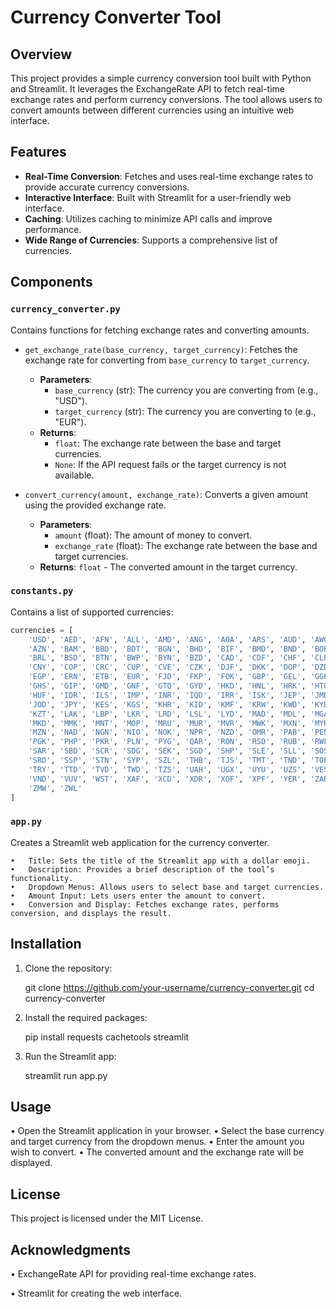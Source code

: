 # Currency Converter Tool

## Overview

This project provides a simple currency conversion tool built with Python and Streamlit. It leverages the ExchangeRate API to fetch real-time exchange rates and perform currency conversions. The tool allows users to convert amounts between different currencies using an intuitive web interface.

## Features

- **Real-Time Conversion**: Fetches and uses real-time exchange rates to provide accurate currency conversions.
- **Interactive Interface**: Built with Streamlit for a user-friendly web interface.
- **Caching**: Utilizes caching to minimize API calls and improve performance.
- **Wide Range of Currencies**: Supports a comprehensive list of currencies.

## Components

### `currency_converter.py`

Contains functions for fetching exchange rates and converting amounts.

- `get_exchange_rate(base_currency, target_currency)`: Fetches the exchange rate for converting from `base_currency` to `target_currency`.
  - **Parameters**:
    - `base_currency` (str): The currency you are converting from (e.g., "USD").
    - `target_currency` (str): The currency you are converting to (e.g., "EUR").
  - **Returns**: 
    - `float`: The exchange rate between the base and target currencies.
    - `None`: If the API request fails or the target currency is not available.

- `convert_currency(amount, exchange_rate)`: Converts a given amount using the provided exchange rate.
  - **Parameters**:
    - `amount` (float): The amount of money to convert.
    - `exchange_rate` (float): The exchange rate between the base and target currencies.
  - **Returns**: `float` - The converted amount in the target currency.

### `constants.py`




Contains a list of supported currencies:

```python
currencies = [
    'USD', 'AED', 'AFN', 'ALL', 'AMD', 'ANG', 'AOA', 'ARS', 'AUD', 'AWG', 
    'AZN', 'BAM', 'BBD', 'BDT', 'BGN', 'BHD', 'BIF', 'BMD', 'BND', 'BOB', 
    'BRL', 'BSD', 'BTN', 'BWP', 'BYN', 'BZD', 'CAD', 'CDF', 'CHF', 'CLP', 
    'CNY', 'COP', 'CRC', 'CUP', 'CVE', 'CZK', 'DJF', 'DKK', 'DOP', 'DZD', 
    'EGP', 'ERN', 'ETB', 'EUR', 'FJD', 'FKP', 'FOK', 'GBP', 'GEL', 'GGP', 
    'GHS', 'GIP', 'GMD', 'GNF', 'GTQ', 'GYD', 'HKD', 'HNL', 'HRK', 'HTG', 
    'HUF', 'IDR', 'ILS', 'IMP', 'INR', 'IQD', 'IRR', 'ISK', 'JEP', 'JMD', 
    'JOD', 'JPY', 'KES', 'KGS', 'KHR', 'KID', 'KMF', 'KRW', 'KWD', 'KYD', 
    'KZT', 'LAK', 'LBP', 'LKR', 'LRD', 'LSL', 'LYD', 'MAD', 'MDL', 'MGA', 
    'MKD', 'MMK', 'MNT', 'MOP', 'MRU', 'MUR', 'MVR', 'MWK', 'MXN', 'MYR', 
    'MZN', 'NAD', 'NGN', 'NIO', 'NOK', 'NPR', 'NZD', 'OMR', 'PAB', 'PEN', 
    'PGK', 'PHP', 'PKR', 'PLN', 'PYG', 'QAR', 'RON', 'RSD', 'RUB', 'RWF', 
    'SAR', 'SBD', 'SCR', 'SDG', 'SEK', 'SGD', 'SHP', 'SLE', 'SLL', 'SOS', 
    'SRD', 'SSP', 'STN', 'SYP', 'SZL', 'THB', 'TJS', 'TMT', 'TND', 'TOP', 
    'TRY', 'TTD', 'TVD', 'TWD', 'TZS', 'UAH', 'UGX', 'UYU', 'UZS', 'VES', 
    'VND', 'VUV', 'WST', 'XAF', 'XCD', 'XDR', 'XOF', 'XPF', 'YER', 'ZAR', 
    'ZMW', 'ZWL'
]
```

### `app.py`

Creates a Streamlit web application for the currency converter.

	•	Title: Sets the title of the Streamlit app with a dollar emoji.
	•	Description: Provides a brief description of the tool’s functionality.
	•	Dropdown Menus: Allows users to select base and target currencies.
	•	Amount Input: Lets users enter the amount to convert.
	•	Conversion and Display: Fetches exchange rates, performs conversion, and displays the result.

## Installation

1.	Clone the repository:

    git clone https://github.com/your-username/currency-converter.git
    cd currency-converter

2.	Install the required packages:

    pip install requests cachetools streamlit

3.	Run the Streamlit app:

    streamlit run app.py

## Usage

•	Open the Streamlit application in your browser.
•	Select the base currency and target currency from the dropdown menus.
•	Enter the amount you wish to convert.
•	The converted amount and the exchange rate will be displayed.

## License

This project is licensed under the MIT License.

## Acknowledgments

•	ExchangeRate API for providing real-time exchange rates.

•	Streamlit for creating the web interface.







